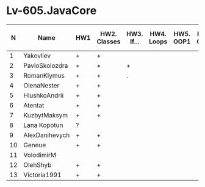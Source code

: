 # Lv-605.JavaCore

N|Name| HW1 | HW2. Classes|HW3. If...|HW4. Loops|HW5. OOP1 |HW6. OOP2 |HW7. Inner classes| HW8. Collection | HW9. String|HW10. Exception|HW11. Thread. IO|HW12. Java8
--|--|--|--|--|--|--|--|--|--|--|--|--|--
1|Yakovliev|+|+|||||||||||
2|PavloSkolozdra|+|+|+||||||||||
3|RomanKlymus|+|+|.||||||||||
4|OlenaNester|+|+|||||||||||
5|HlushkoAndrii|+|+|||||||||||
6|Atentat|+|+|||||||||||
7|KuzbytMaksym|+|+|||||||||||
8|Lana Kopotun|?||||||||||||
9|AlexDanihevych|+|+|||||||||||
10|Geneue|+|+|||||||||||
11|VolodimirM|||||||||||||
12|OlehShyb|+|+|||||||||||
13|Victoria1991|+|+|||||||||||
